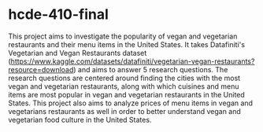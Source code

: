 # hcde-410-final

This project aims to investigate the popularity of vegan and vegetarian restaurants and their menu items in the United States. It takes Datafiniti's Vegetarian and Vegan Restaurants dataset (https://www.kaggle.com/datasets/datafiniti/vegetarian-vegan-restaurants?resource=download) and aims to answer 5 research questions. The research questions are centered around finding the cities with the most vegan and vegetarian restaurants, along with which cuisines and menu items are most popular in vegan and vegetarian restaurants in the United States. This project also aims to analyze prices of menu items in vegan and vegetarians restaurants as well in order to better understand vegan and vegetarian food culture in the United States.
